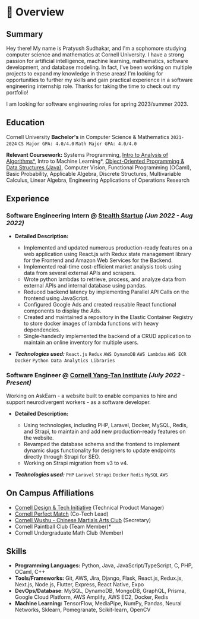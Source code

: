 # 📖 Overview

## Summary

Hey there! My name is Pratyush Sudhakar, and I'm a sophomore studying computer science and mathematics at Cornell University. I have a strong passion for artificial intelligence, machine learning, mathematics, software development, and database modeling. In fact, I've been working on multiple projects to expand my knowledge in these areas! I'm looking for opportunities to further my skills and gain practical experience in a software engineering internship role. Thanks for taking the time to check out my portfolio!

I am looking for software engineering roles for spring 2023/summer 2023.

## Education

Cornell University
**Bachelor's** in Computer Science & Mathematics
`2021-2024` `CS Major GPA: 4.0/4.0` `Math Major GPA: 4.0/4.0`

**Relevant Coursework:** Systems Programming, [Intro to Analysis of Algorithms\*](https://github.com/pratyush1712/cs4820), Intro to Machine Learning\*, [Object-Oriented Programming & Data Structures (Java)](https://github.com/pratyush1712/orb-game), Computer Vision, Functional Programming (OCaml), Basic Probability, Applicable Algebra, Discrete Structures, Multivariable Calculus, Linear Algebra, Engineering Applications of Operations Research

## Experience

### **Software Engineering Intern** @ [Stealth Startup]() _(Jun 2022 - Aug 2022)_

- **Detailed Description:**

  - Implemented and updated numerous production-ready features on a web application using React.js with Redux state management library for the Frontend and Amazon Web Services for the Backend.
  - Implemented real-time cost-efficient market analysis tools using data from several external APIs and scrapers.
  - Wrote python lambdas to retrieve, process, and analyze data from external APIs and internal database using pandas.
  - Reduced backend latency by implementing Parallel API Calls on the frontend using JavaScript.
  - Configured Google Ads and created reusable React functional components to display the Ads.
  - Created and maintained a repository in the Elastic Container Registry to store docker images of lambda functions with heavy dependencies.
  - Single-handedly implemented the backend of a CRUD application to maintain an online inventory for multiple users.

- _**Technologies used:**_ `React.js` `Redux` `AWS DynamoDB` `AWS Lambdas` `AWS ECR` `Docker` `Python Data Analytics Libraries`

### **Software Engineer** @ [Cornell Yang-Tan Institute](https://www.yti.cornell.edu/) _(July 2022 - Present)_

Working on AskEarn - a website built to enable companies to hire and support neurodivergent workers - as a software developer.

- **Detailed Description:**

  - Using technologies, including PHP, Laravel, Docker, MySQL, Redis, and Strapi, to maintain and add new production-ready features on the website.
  - Revamped the database schema and the frontend to implement dynamic slugs functionality for designers to update endpoints directly through Strapi for SEO.
  - Working on Strapi migration from v3 to v4.

- _**Technologies used:**_ `PHP` `Laravel` `Strapi` `Docker` `Redis` `MySQL` `AWS`

## On Campus Affiliations

- [Cornell Design & Tech Initiative](https://www.cornelldti.org/) (Technical Product Manager)
- [Cornell Perfect Match](https://perfectmatch.ai/) (Co-Tech Lead)
- [Cornell Wushu - Chinese Martials Arts Club](https://cornellwushu.github.io/) (Secretary)
- Cornell Paintball Club (Team Member)\*
- Cornell Undergraduate Math Club (Member)

## Skills

- **Programming Languages:** Python, Java, JavaScript/TypeScript, C, PHP, OCaml, C++
- **Tools/Frameworks:** Git, AWS, Jira, Django, Flask, React.js, Redux.js, Next.js, Node.js, Flutter, Express, React Native, Expo
- **DevOps/Database**: MySQL, DynamoDB, MongoDB, GraphQL, Prisma, Google Cloud Platform, AWS Amplify, AWS EC2, Docker, Redis
- **Machine Learning:** TensorFlow, MediaPipe, NumPy, Pandas, Neural Networks, Sklearn, Pomegranate, Scikit-learn, OpenCV
